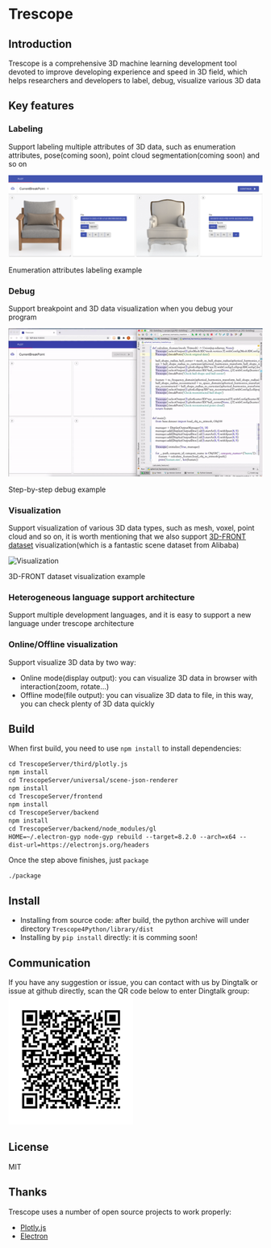 # Trescope
## Introduction
Trescope is a comprehensive 3D machine learning development tool devoted to improve developing experience and speed in 3D field, which helps researchers and developers to label, debug, visualize various 3D data

## Key features

### Labeling
Support labeling multiple attributes of 3D data, such as enumeration attributes, pose(coming soon), point cloud segmentation(coming soon) and so on

![Labeling](readme/trescope-label-case.png)

Enumeration attributes labeling example

### Debug
Support breakpoint and 3D data visualization when you debug your program

![Debug](readme/trescope-step-debug.gif)

Step-by-step debug example

### Visualization
Support visualization of various 3D data types, such as mesh, voxel, point cloud and so on, it is worth mentioning that we also support [3D-FRONT dataset](https://tianchi.aliyun.com/specials/promotion/alibaba-3d-scene-dataset) visualization(which is a fantastic scene dataset from Alibaba)

![Visualization](readme/trescope-plot-front3d.gif)

3D-FRONT dataset visualization example

### Heterogeneous language support architecture
Support multiple development languages, and it is easy to support a new language under trescope architecture

### Online/Offline visualization
Support visualize 3D data by two way:
* Online mode(display output): you can visualize 3D data in browser with interaction(zoom, rotate...)
* Offline mode(file output): you can visualize 3D data to file, in this way, you can check plenty of 3D data quickly

## Build

When first build, you need to use `npm install` to install dependencies:
```
cd TrescopeServer/third/plotly.js
npm install
cd TrescopeServer/universal/scene-json-renderer
npm install
cd TrescopeServer/frontend
npm install
cd TrescopeServer/backend
npm install
cd TrescopeServer/backend/node_modules/gl
HOME=~/.electron-gyp node-gyp rebuild --target=8.2.0 --arch=x64 --dist-url=https://electronjs.org/headers
```
Once the step above finishes, just `package`
```
./package
```

## Install
* Installing from source code: after build, the python archive will under directory `Trescope4Python/library/dist`
* Installing by `pip install` directly: it is comming soon!

## Communication
If you have any suggestion or issue, you can contact with us by Dingtalk or issue at github directly, scan the QR code below to enter Dingtalk group:
<img src="readme/dingtalk-group0.jpg" height="256"/>

## License
MIT

## Thanks

Trescope uses a number of open source projects to work properly:

* [Plotly.js](https://github.com/plotly/plotly.js/)
* [Electron](https://github.com/electron/electron)
